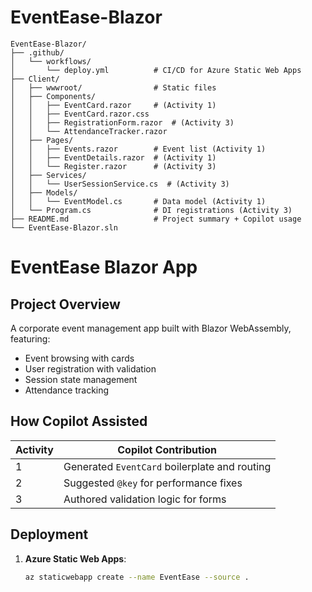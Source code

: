 # EventEase-Blazor

```
EventEase-Blazor/
├── .github/
│   └── workflows/
│       └── deploy.yml          # CI/CD for Azure Static Web Apps
├── Client/
│   ├── wwwroot/                # Static files
│   ├── Components/
│   │   ├── EventCard.razor     # (Activity 1)
│   │   ├── EventCard.razor.css
│   │   ├── RegistrationForm.razor  # (Activity 3)
│   │   └── AttendanceTracker.razor
│   ├── Pages/
│   │   ├── Events.razor        # Event list (Activity 1)
│   │   ├── EventDetails.razor  # (Activity 1)
│   │   └── Register.razor      # (Activity 3)
│   ├── Services/
│   │   └── UserSessionService.cs  # (Activity 3)
│   ├── Models/
│   │   └── EventModel.cs       # Data model (Activity 1)
│   └── Program.cs              # DI registrations (Activity 3)
├── README.md                   # Project summary + Copilot usage
└── EventEase-Blazor.sln
```

# EventEase Blazor App

## Project Overview
A corporate event management app built with Blazor WebAssembly, featuring:
- Event browsing with cards
- User registration with validation
- Session state management
- Attendance tracking

## How Copilot Assisted
| Activity | Copilot Contribution |
|----------|-----------------------|
| 1        | Generated `EventCard` boilerplate and routing |
| 2        | Suggested `@key` for performance fixes |
| 3        | Authored validation logic for forms |

## Deployment
1. **Azure Static Web Apps**:  
   ```bash
   az staticwebapp create --name EventEase --source .